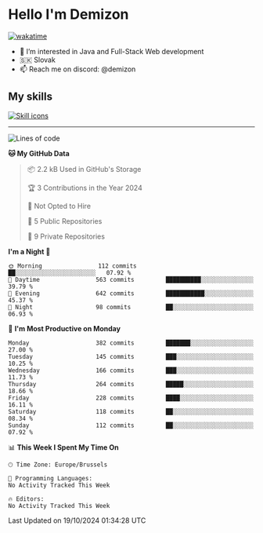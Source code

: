 # Hello I'm Demizon
[![wakatime](https://wakatime.com/badge/user/6ad1949f-d6d7-44f9-9eee-c35e54cc499b.svg)](https://wakatime.com/@6ad1949f-d6d7-44f9-9eee-c35e54cc499b)
- 👀 I’m interested in Java and Full-Stack Web development
- 🇸🇰 Slovak
- 📫 Reach me on discord: @demizon

## My skills
[![Skill icons](https://skillicons.dev/icons?i=java,js,ts,html,css,react,nextjs,tailwind,supabase,py,git,docker,linux,mysql,postgres,mongo&theme=dark)](https://github.com/Demizon3433)

---

<!--START_SECTION:waka-->
![Lines of code](https://img.shields.io/badge/From%20Hello%20World%20I%27ve%20Written-401.2%20thousand%20lines%20of%20code-blue)

**🐱 My GitHub Data** 

> 📦 2.2 kB Used in GitHub's Storage 
 > 
> 🏆 3 Contributions in the Year 2024
 > 
> 🚫 Not Opted to Hire
 > 
> 📜 5 Public Repositories 
 > 
> 🔑 9 Private Repositories 
 > 
**I'm a Night 🦉** 

```text
🌞 Morning                112 commits         ██░░░░░░░░░░░░░░░░░░░░░░░   07.92 % 
🌆 Daytime                563 commits         ██████████░░░░░░░░░░░░░░░   39.79 % 
🌃 Evening                642 commits         ███████████░░░░░░░░░░░░░░   45.37 % 
🌙 Night                  98 commits          ██░░░░░░░░░░░░░░░░░░░░░░░   06.93 % 
```
📅 **I'm Most Productive on Monday** 

```text
Monday                   382 commits         ███████░░░░░░░░░░░░░░░░░░   27.00 % 
Tuesday                  145 commits         ███░░░░░░░░░░░░░░░░░░░░░░   10.25 % 
Wednesday                166 commits         ███░░░░░░░░░░░░░░░░░░░░░░   11.73 % 
Thursday                 264 commits         █████░░░░░░░░░░░░░░░░░░░░   18.66 % 
Friday                   228 commits         ████░░░░░░░░░░░░░░░░░░░░░   16.11 % 
Saturday                 118 commits         ██░░░░░░░░░░░░░░░░░░░░░░░   08.34 % 
Sunday                   112 commits         ██░░░░░░░░░░░░░░░░░░░░░░░   07.92 % 
```


📊 **This Week I Spent My Time On** 

```text
🕑︎ Time Zone: Europe/Brussels

💬 Programming Languages: 
No Activity Tracked This Week

🔥 Editors: 
No Activity Tracked This Week
```


 Last Updated on 19/10/2024 01:34:28 UTC
<!--END_SECTION:waka-->
